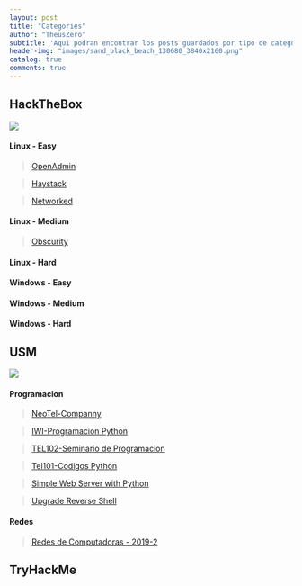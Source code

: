 ```yaml
---
layout: post
title: "Categories"
author: "TheusZero"
subtitle: 'Aqui podran encontrar los posts guardados por tipo de categoria, de una forma mas simple y ordenada.'
header-img: "images/sand_black_beach_130680_3840x2160.png"
catalog: true
comments: true
---
```


## HackTheBox

![](/TheusZero/images/logo600.webp)

#### Linux - Easy

> [OpenAdmin](https://theuszer0.github.io/TheusZero/2020/03/13/OpenAdmin/)

> [Haystack](https://theuszer0.github.io/TheusZero/2019/11/08/Haystack/)

> [Networked](https://theuszer0.github.io/TheusZero/2019/11/16/Networked/)


#### Linux - Medium

> [Obscurity](https://theuszer0.github.io/TheusZero/2020/03/13/Obscurity/)


#### Linux - Hard

#### Windows - Easy

#### Windows - Medium

#### Windows - Hard

## USM

![](/TheusZero/images/utfsm.gif)

#### Programacion

> [NeoTel-Companny](https://theuszer0.github.io/TheusZero/2020/01/25/NeoTelCompanny/)

> [IWI-Programacion Python](https://theuszer0.github.io/TheusZero/2020/01/25/IWI/)

> [TEL102-Seminario de Programacion](https://theuszer0.github.io/TheusZero/2019/12/27/SeminarioProgramacion/)

> [Tel101-Codigos Python](https://theuszer0.github.io/TheusZero/2019/12/26/CodigosPython-Tel101/)

> [Simple Web Server with Python](https://theuszer0.github.io/TheusZero/2019/11/19/SimplePythonWebServer/)

> [Upgrade Reverse Shell](https://theuszer0.github.io/TheusZero/2019/11/01/UpgradeShell/)

#### Redes

> [Redes de Computadoras - 2019-2](https://theuszer0.github.io/TheusZero/2020/02/25/RedesDePC/)

## TryHackMe

